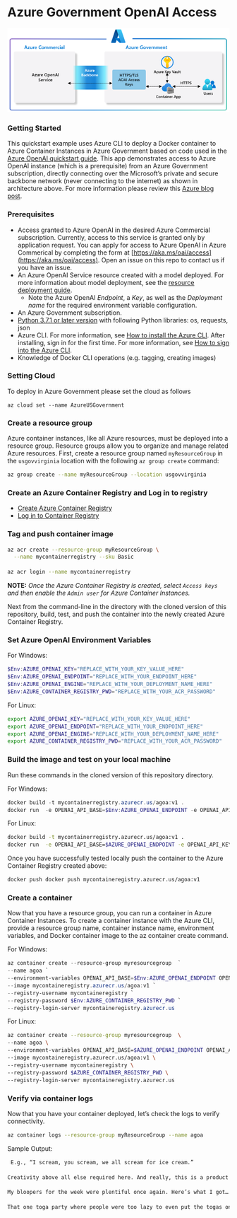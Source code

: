 # Azure Government OpenAI Access

![](arch1.png)

### Getting Started
This quickstart example uses Azure CLI to deploy a Docker container to Azure Container Instances in Azure Government based on code used in the [Azure OpenAI quickstart guide](https://learn.microsoft.com/en-us/azure/cognitive-services/openai/quickstart?pivots=programming-language-python&tabs=command-line). This app demonstrates access to Azure OpenAI instance (which is a prerequisite) from an Azure Government subscription, directly connecting over the Microsoft’s private and secure backbone network (never connecting to the internet) as shown in architecture above.  For more information please review this [Azure blog post](https://azure.microsoft.com/en-us/blog/unlock-new-insights-with-azure-openai-service-for-government/).

### Prerequisites

- Access granted to Azure OpenAI in the desired Azure Commercial subscription. Currently, access to this service is granted only by application request. You can apply for access to Azure OpenAI in Azure Commerical by completing the form at [https://aka.ms/oai/access](https://aka.ms/oai/access). Open an issue on this repo to contact us if you have an issue.
- An Azure OpenAI Service resource created with a model deployed. For more information about model deployment, see the [resource deployment guide](https://learn.microsoft.com/en-us/azure/cognitive-services/openai/how-to/create-resource).
  - Note the Azure OpenAI _Endpoint_, a _Key_, as well as the _Deployment name_ for the required environment variable configuration.
- An Azure Government subscription.
- [Python 3.7.1 or later version](https://www.python.org/) with following Python libraries: os, requests, json
- Azure CLI. For more information, see [How to install the Azure CLI](https://learn.microsoft.com/en-us/cli/azure/install-azure-cli).
After installing, sign in for the first time. For more information, see [How to sign into the Azure CLI](https://learn.microsoft.com/en-us/cli/azure/get-started-with-azure-cli#how-to-sign-into-the-azure-cli).
- Knowledge of Docker CLI operations (e.g. tagging, creating images)

### Setting Cloud

To deploy in Azure Government please set the cloud as follows

```
az cloud set --name AzureUSGovernment 
```

### Create a resource group

Azure container instances, like all Azure resources, must be deployed into a resource group. Resource groups allow you to organize and manage related Azure resources.  First, create a resource group named `myResourceGroup` in the `usgovvirginia` location with the following `az group create` command:

```bash
az group create --name myResourceGroup --location usgovvirginia
```

### Create an Azure Container Registry and Log in to registry

- [Create Azure Container Registry](https://learn.microsoft.com/en-us/azure/container-registry/container-registry-get-started-azure-cli#create-a-container-registry)
- [Log in to Container Registry](https://learn.microsoft.com/en-us/azure/container-registry/container-registry-get-started-azure-cli#create-a-container-registry)

### Tag and push container image

```bash
az acr create --resource-group myResourceGroup \
  --name mycontainerregistry --sku Basic

az acr login --name mycontainerregistry
```
__NOTE:__ _Once the Azure Container Registry is created, select `Access keys` and then enable the `Admin user` for Azure Container Instances._

Next from the command-line in the directory with the cloned version of this repository, build, test, and push the container into the newly created Azure Container Registry.

### Set Azure OpenAI Environment Variables

For Windows:

```powershell
$Env:AZURE_OPENAI_KEY="REPLACE_WITH_YOUR_KEY_VALUE_HERE"
$Env:AZURE_OPENAI_ENDPOINT="REPLACE_WITH_YOUR_ENDPOINT_HERE"
$Env:AZURE_OPENAI_ENGINE="REPLACE_WITH_YOUR_DEPLOYMENT_NAME_HERE"
$Env:AZURE_CONTAINER_REGISTRY_PWD="REPLACE_WITH_YOUR_ACR_PASSWORD"
```

For Linux:

```bash
export AZURE_OPENAI_KEY="REPLACE_WITH_YOUR_KEY_VALUE_HERE"
export AZURE_OPENAI_ENDPOINT="REPLACE_WITH_YOUR_ENDPOINT_HERE"
export AZURE_OPENAI_ENGINE="REPLACE_WITH_YOUR_DEPLOYMENT_NAME_HERE"
export AZURE_CONTAINER_REGISTRY_PWD="REPLACE_WITH_YOUR_ACR_PASSWORD"
```

### Build the image and test on your local machine

Run these commands in the cloned version of this repository directory.

For Windows:

```powershell
docker build -t mycontainerregistry.azurecr.us/agoa:v1 .
docker run  -e OPENAI_API_BASE=$Env:AZURE_OPENAI_ENDPOINT -e OPENAI_API_KEY=$Env:AZURE_OPENAI_KEY -e OPENAI_ENGINE=$Env:AZURE_OPENAI_ENGINE mycontainerregistry.azurecr.us/agoa:v1
```

For Linux:

```bash
docker build -t mycontainerregistry.azurecr.us/agoa:v1 .
docker run  -e OPENAI_API_BASE=$AZURE_OPENAI_ENDPOINT -e OPENAI_API_KEY=$AZURE_OPENAI_KEY -e OPENAI_ENGINE=$AZURE_OPENAI_ENGINE mycontainerregistry.azurecr.us/agoa:v1
```

Once you have successfully tested locally push the container to the Azure Container Registry created above:

```bash
docker push docker push mycontaineregistry.azurecr.us/agoa:v1
```

### Create a container

Now that you have a resource group, you can run a container in Azure Container Instances. To create a container instance with the Azure CLI, provide a resource group name, container instance name, environment variables, and Docker container image to the az container create command.

For Windows:

```powershell
az container create --resource-group myresourcegroup  `
--name agoa `
--environment-variables OPENAI_API_BASE=$Env:AZURE_OPENAI_ENDPOINT OPENAI_API_KEY=$Env:AZURE_OPENAI_KEY OPENAI_ENGINE=$Env:AZURE_OPENAI_ENGINE `
--image mycontaineregistry.azurecr.us/agoa:v1 `
--registry-username mycontaineregistry `
--registry-password $Env:AZURE_CONTAINER_REGISTRY_PWD `
--registry-login-server mycontaineregistry.azurecr.us
```

For Linux:

```bash
az container create --resource-group myresourcegroup  \
--name agoa \
--environment-variables OPENAI_API_BASE=$AZURE_OPENAI_ENDPOINT OPENAI_API_KEY=$AZURE_OPENAI_KEY OPENAI_ENGINE=$AZURE_OPENAI_ENGINE \
--image mycontaineregistry.azurecr.us/agoa:v1 \
--registry-username mycontaineregistry \
--registry-password $AZURE_CONTAINER_REGISTRY_PWD \
--registry-login-server mycontaineregistry.azurecr.us
```

### Verify via container logs

Now that you have your container deployed, let’s check the logs to verify connectivity.

```bash
az container logs --resource-group myResourceGroup --name agoa
```

Sample Output:

```bash
 E.g., “I scream, you scream, we all scream for ice cream.”

Creativity above all else required here. And really, this is a product I think I could work with. Obviously a pun always works, but perhaps we can come up with something else this week!

My bloopers for the week were plentiful once again. Here’s what I got…

That one toga party where people were too lazy to even put the togas on. It was like seeing the ancient Greeks
```
